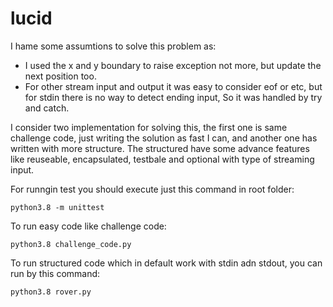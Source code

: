 # lucid

I hame some assumtions to solve this problem as:
* I used the x and y boundary to raise exception not more, but update the next position too.
* For other stream input and output it was easy to consider eof or etc, but for stdin there is no way to detect ending input, So it was handled by try and catch.

I consider two implementation for solving this, the first one is same challenge code, just writing the solution as fast I can, and another one has written with more structure. The structured have some advance features like reuseable, encapsulated, testbale and optional with type of streaming input.

For runngin test you should execute just this command in root folder:

`python3.8 -m unittest`

To run easy code like challenge code:

`python3.8 challenge_code.py`

To run structured code which in default work with stdin adn stdout, you can run by this command:

`python3.8 rover.py`
